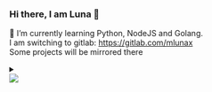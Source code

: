 ### Hi there, I am Luna 👋
🌱 I’m currently learning Python, NodeJS and Golang.  
I am switching to gitlab: https://gitlab.com/mlunax  
Some projects will be mirrored there
<details>
  <summary></summary>
  or my own gitea instance: https://git.mlunax.com
</details>
<a href="https://github.com/mlunax">
  <img align="center" src="https://github-readme-stats.mlunax.vercel.app/api?username=mlunax&show_icons=true&theme=jolly" />
</a>

